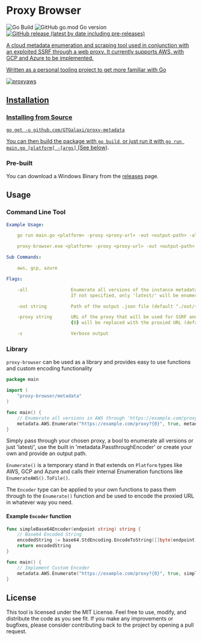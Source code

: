 # Proxy Browser

![Go Build](https://github.com/GTGalaxi/proxy-metadata/actions/workflows/go.yml/badge.svg) ![GitHub go.mod Go version](https://img.shields.io/github/go-mod/go-version/GTGalaxi/proxy-metadata) <a href="https://github.com/GTGalaxi/proxy-metadata/releases">![GitHub release (latest by date including pre-releases)](https://img.shields.io/github/v/release/GTGalaxi/proxy-metadata?include_prereleases)

A cloud metadata enumeration and scraping tool used in conjunction with an exploited SSRF through a web proxy. It currently supports AWS, with GCP and Azure to be implemented.

Written as a personal tooling project to get more familiar with Go

![proxyaws](https://user-images.githubusercontent.com/10473238/230639960-e085d414-fc5d-467e-9ba4-788d6c0fd06e.gif)

## Installation

### Installing from Source

```plaintext
go get -u github.com/GTGalaxi/proxy-metadata
```

You can then build the package with `go build`, or just run it with `go run main.go [platform] -[args]` (See [below](#usage)).

### Pre-built

You can download a Windows Binary from the [releases](https://github.com/GTGalaxi/proxy-metadata/releases) page.

## Usage

### Command Line Tool

```yaml
Example Usage:

    go run main.go <platform> -proxy <proxy-url> -out <output-path> -all -v

    proxy-browser.exe <platform> -proxy <proxy-url> -out <output-path> -all -v

Sub Commands:

    aws, gcp, azure

Flags:

    -all                Enumerate all versions of the instance metadata. 
                        If not specified, only 'latest/' will be enumerated

    -out string         Path of the output .json file (default "./out/{platform}.json")

    -proxy string       URL of the proxy that will be used for SSRF and enumeration.
                        {0} will be replaced with the proxied URL (default "http://example.com/proxy?{0}")

    -v                  Verbose output
```

### Library

`proxy-browser` can be used as a library and provides easy to use functions and custom encoding functionality

```go
package main

import (
    "proxy-browser/metadata"
)

func main() {
    // Enumerate all versions in AWS through 'https://example.com/proxy?{0}' and save to file './out/aws.json
    metadata.AWS.Enumerate("https://example.com/proxy?{0}", true, metadata.PassthroughEncoder, "./out/aws.json")
}
```

Simply pass through your chosen proxy, a bool to enumerate all versions or just 'latest/', use the built in 'metadata.PassthroughEncoder' or create your own and provide an output path.

`Enumerate()` is a temporary stand in that extends on `Platform` types like AWS, GCP and Azure and calls their internal Enumeration functions like `EnumerateAWS().ToFile()`.

The `Encoder` type can be applied to your own functions to pass them through to the `Enumerate()` function and be used to encode the proxied URL in whatever way you need.

#### Example `Encoder` function

```go
func simpleBase64Encoder(endpoint string) string {
    // Base64 Encoded String
    encodedString := base64.StdEncoding.EncodeToString([]byte(endpoint))
    return encodedString
}

func main() {
    // Implement Custom Encoder
    metadata.AWS.Enumerate("https://example.com/proxy?{0}", true, simpleBase64Encoder, "./out/aws.json")
}
```

## License

This tool is licensed under the MIT License. Feel free to use, modify, and distribute the code as you see fit. If you make any improvements or bugfixes, please consider contributing back to the project by opening a pull request.
